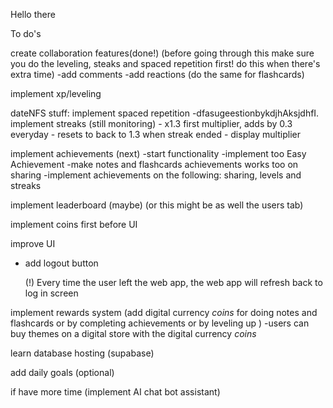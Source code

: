 Hello there

To do's

create collaboration features(done!)
(before going through this make sure you do the leveling, steaks and spaced repetition first! do this when there's extra time)
-add comments
-add reactions
(do the same for flashcards)            

implement xp/leveling

dateNFS stuff:
implement spaced repetition
    -dfasugeestionbykdjhAksjdhfI.
implement streaks (still monitoring)
    - x1.3 first multiplier, adds by 0.3 everyday
    - resets to back to 1.3 when streak ended 
    - display multiplier

implement achievements (next)
 -start functionality
    -implement too Easy Achievement
    -make notes and flashcards achievements works too on sharing
    -implement achievements on the following: sharing, levels and streaks

implement leaderboard (maybe) (or this might be as well the users tab) 

implement coins first before UI

improve UI
- add logout button

    (!) Every time the user left the web app, the web app will refresh back to log in screen

implement rewards system (add digital currency *coins* for doing notes and flashcards or by completing achievements or by leveling up )
    -users can buy themes on a digital store with the digital currency *coins*

learn database hosting (supabase)

add daily goals (optional)

if have more time (implement AI chat bot assistant)